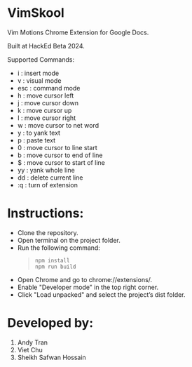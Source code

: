 # VimSkool

Vim Motions Chrome Extension for Google Docs.

Built at HackEd Beta 2024.

Supported Commands:
* i   : insert mode
* v   : visual mode
* esc : command mode
* h   : move cursor left
* j   : move cursor down
* k   : move cursor up
* l   : move cursor right
* w   : move cursor to net word
* y   : to yank text
* p   : paste text
* 0   : move cursor to line start
* b   : move cursor to end of line
* $   : move cursor to start of line
* yy  : yank whole line
* dd  : delete current line
* :q  : turn of extension

# Instructions:

- Clone the repository.
- Open terminal on the project folder.
- Run the following command:
  > `npm install` <br>
  > `npm run build`
- Open Chrome and go to chrome://extensions/.
- Enable "Developer mode" in the top right corner.
- Click "Load unpacked" and select the project’s dist folder.

# Developed by:

1. Andy Tran
2. Viet Chu
3. Sheikh Safwan Hossain
